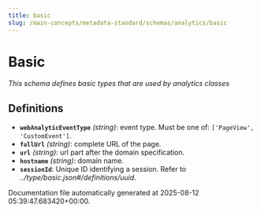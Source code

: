```yaml
---
title: basic
slug: /main-concepts/metadata-standard/schemas/analytics/basic
---
```


# Basic

*This schema defines basic types that are used by analytics classes*

## Definitions

- **`webAnalyticEventType`** *(string)*: event type. Must be one of: `['PageView', 'CustomEvent']`.
- **`fullUrl`** *(string)*: complete URL of the page.
- **`url`** *(string)*: url part after the domain specification.
- **`hostname`** *(string)*: domain name.
- **`sessionId`**: Unique ID identifying a session. Refer to *../type/basic.json#/definitions/uuid*.


Documentation file automatically generated at 2025-08-12 05:39:47.683420+00:00.
